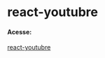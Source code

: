 # react-youtubre

#### Acesse:
[react-youtubre](https://leandrofsp.github.io/react-youtubre/build/)

